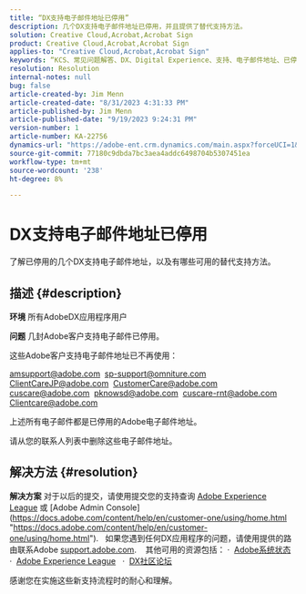 ```yaml
---
title: “DX支持电子邮件地址已停用”
description: 几个DX支持电子邮件地址已停用，并且提供了替代支持方法。
solution: Creative Cloud,Acrobat,Acrobat Sign
product: Creative Cloud,Acrobat,Acrobat Sign
applies-to: "Creative Cloud,Acrobat,Acrobat Sign"
keywords: “KCS、常见问题解答、DX、Digital Experience、支持、电子邮件地址、已停用、Adobe Creative Cloud、Adobe Acrobat、Adobe Acrobat Sign”
resolution: Resolution
internal-notes: null
bug: false
article-created-by: Jim Menn
article-created-date: "8/31/2023 4:31:33 PM"
article-published-by: Jim Menn
article-published-date: "9/19/2023 9:24:31 PM"
version-number: 1
article-number: KA-22756
dynamics-url: "https://adobe-ent.crm.dynamics.com/main.aspx?forceUCI=1&pagetype=entityrecord&etn=knowledgearticle&id=885cf7d2-1b48-ee11-be6d-6045bd006268"
source-git-commit: 77180c9dbda7bc3aea4addc6498704b5307451ea
workflow-type: tm+mt
source-wordcount: '238'
ht-degree: 8%

---
```


# DX支持电子邮件地址已停用


了解已停用的几个DX支持电子邮件地址，以及有哪些可用的替代支持方法。

## 描述 {#description}


<b>环境</b>
所有AdobeDX应用程序用户

<b>问题</b>
几封Adobe客户支持电子邮件已停用。

这些Adobe客户支持电子邮件地址已不再使用：

[amsupport@adobe.com](mailto:amsupport@adobe.com) 
[sp-support@omniture.com](mailto:sp-support@omniture.com) 
[ClientCareJP@adobe.com](mailto:ClientCareJP@adobe.com) 
[CustomerCare@adobe.com](mailto:CustomerCare@adobe.com) 
[cuscare@adobe.com](mailto:cuscare@adobe.com) 
[pknowsd@adobe.com](mailto:pknowsd@adobe.com) 
[cuscare-rnt@adobe.com](mailto:cuscare-rnt@adobe.com) 
[Clientcare@adobe.com](mailto:Clientcare@adobe.com)

上述所有电子邮件都是已停用的Adobe电子邮件地址。

请从您的联系人列表中删除这些电子邮件地址。




## 解决方法 {#resolution}


<b>解决方案</b>
对于以后的提交，请使用提交您的支持查询 [Adobe Experience League](https://experienceleague.adobe.com/?support-solution=General&amp;amp;support-tab=home#support "https://experienceleague.adobe.com/?support-solution=General&amp;amp;support-tab=home#support") 或 [Adobe Admin Console](https://docs.adobe.com/content/help/en/customer-one/using/home.html "https://docs.adobe.com/content/help/en/customer-one/using/home.html").
 
如果您遇到任何DX应用程序的问题，请使用提供的路由联系Adobe [support.adobe.com](http://support.adobe.com/ "http://support.adobe.com/").
  
其他可用的资源包括： ·  [Adobe系统状态](https://status.adobe.com/ "https://status.adobe.com/") 
·  [Adobe Experience League](https://experienceleague.adobe.com/?support-solution=General#support "https://experienceleague.adobe.com/?support-solution=General#support")  
·  [DX社区论坛](https://experienceleaguecommunities.adobe.com/ "https://experienceleaguecommunities.adobe.com/")

感谢您在实施这些新支持流程时的耐心和理解。

